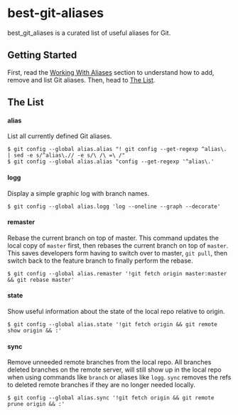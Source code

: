# best-git-aliases

best_git_aliases is a curated list of useful aliases for Git.

## Getting Started

First, read the [Working With Aliases](../../Working-With-Aliases.md) section to understand how to add, remove and list Git aliases. Then, head to [The List](#the-list).

## The List

#### alias

List all currently defined Git aliases.

    $ git config --global alias.alias "! git config --get-regexp ^alias\. | sed -e s/^alias\.// -e s/\ /\ =\ /"
    $ git config --global alias.alias "config --get-regexp '^alias\.'

#### logg

Display a simple graphic log with branch names.

    $ git config --global alias.logg 'log --oneline --graph --decorate'

#### remaster

Rebase the current branch on top of master. This command updates the local copy of `master` first, then rebases the current branch on top of `master`. This saves developers form having to switch over to master, `git pull`, then switch back to the feature branch to finally perform the rebase.

    $ git config --global alias.remaster '!git fetch origin master:master && git rebase master'

#### state

Show useful information about the state of the local repo relative to origin.

    $ git config --global alias.state '!git fetch origin && git remote show origin && :'

#### sync

Remove unneeded remote branches from the local repo. All branches deleted branches on the remote server, will still show up in the local repo when using commands like `branch` or aliases like `logg`. `sync` removes the refs to deleted remote branches if they are no longer needed locally.

    $ git config --global alias.sync '!git fetch origin && git remote prune origin && :'

